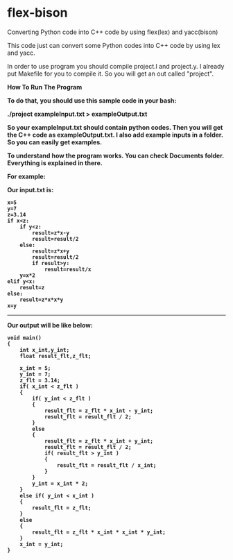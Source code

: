 # flex-bison
Converting Python code into C++ code by using flex(lex) and yacc(bison)

This code just can convert some Python codes into C++ code by using lex and yacc.

In order to use program you should compile project.l and project.y. I already put Makefile for you to compile it. So you will get an out called "project".


<b> How To Run The Program <b>

To do that, you should use this sample code in your bash:

./project exampleInput.txt > exampleOutput.txt

So your exampleInput.txt should contain python codes. Then you will get the C++ code as exampleOutput.txt. I also add example inputs in a folder. So you can easily get examples.

To understand how the program works. You can check Documents folder. Everything is explained in there.

For example:

Our input.txt is:

```
x=5
y=7
z=3.14
if x<z:
	if y<z:
		result=z*x-y
		result=result/2
	else:
		result=z*x+y
		result=result/2
		if result>y:
			result=result/x
	y=x*2
elif y<x:
	result=z
else:
	result=z*x*x*y
x=y
```

-------------------------------

Our output will be like below:

```
void main()
{
	int x_int,y_int;
	float result_flt,z_flt;

	x_int = 5;
	y_int = 7;
	z_flt = 3.14;
	if( x_int < z_flt )
	{
		if( y_int < z_flt )
		{
			result_flt = z_flt * x_int - y_int;
			result_flt = result_flt / 2;
		}
		else
		{
			result_flt = z_flt * x_int + y_int;
			result_flt = result_flt / 2;
			if( result_flt > y_int )
			{
				result_flt = result_flt / x_int;
			}
		}
		y_int = x_int * 2;
	}
	else if( y_int < x_int )
	{
		result_flt = z_flt;
	}
	else
	{
		result_flt = z_flt * x_int * x_int * y_int;
	}
	x_int = y_int;
}
```




